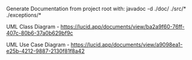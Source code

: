 Generate Documentation from project root with:
javadoc -d ./doc/ ./src/* ./exceptions/*


UML Class Diagram - https://lucid.app/documents/view/ba2a9f60-76ff-407c-80b6-37a0b629bf9c

UML Use Case Diagram - https://lucid.app/documents/view/a9098ea1-e25b-4212-9887-2130f81f8a42
